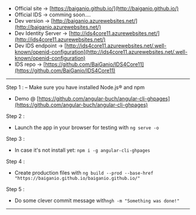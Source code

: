 - Official site -> [https://baiganio.github.io/](http://baiganio.github.io/)
- Official IDS -> comming soon....
- Dev version -> [http://baiganio.azurewebsites.net/](http://baiganio.azurewebsites.net/)
- Dev Identity Server -> [http://ids4core11.azurewebsites.net/](http://ids4core11.azurewebsites.net/)
- Dev IDS endpoint -> [http://ids4core11.azurewebsites.net/.well-known/openid-configuration](http://ids4core11.azurewebsites.net/.well-known/openid-configuration)
- IDS repo -> [https://github.com/BaiGanio/IDS4Core11](https://github.com/BaiGanio/IDS4Core11)
-----------------------------------------------------
Step 1 :
– Make sure you have installed Node.js® and npm
- Demo @ [https://github.com/angular-buch/angular-cli-ghpages](https://github.com/angular-buch/angular-cli-ghpages)

Step 2 :
- Launch the app in your browser for testing with `ng serve -o`

Step 3 :
- In case it's not install yet: `npm i -g angular-cli-ghpages`

Step 4 :
 - Create production files with `ng build --prod --base-href "https://baiganio.github.io/baiganio.github.io/"`
 
Step 5 :
- Do some clever commit message with`ngh -m "Something was done!"`
-----------------------------------------------------
